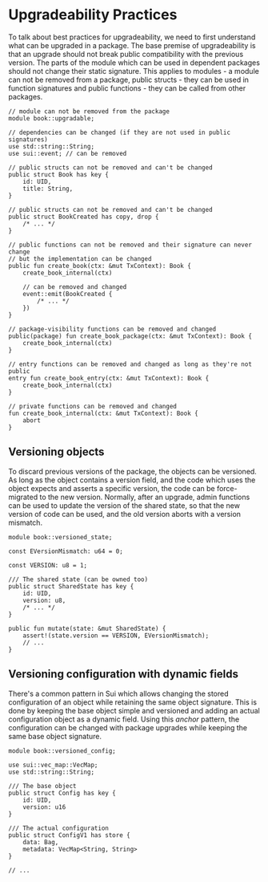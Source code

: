 # Upgradeability Practices

To talk about best practices for upgradeability, we need to first understand what can be upgraded in
a package. The base premise of upgradeability is that an upgrade should not break public
compatibility with the previous version. The parts of the module which can be used in dependent
packages should not change their static signature. This applies to modules - a module can not be
removed from a package, public structs - they can be used in function signatures and public
functions - they can be called from other packages.

```move
// module can not be removed from the package
module book::upgradable;

// dependencies can be changed (if they are not used in public signatures)
use std::string::String;
use sui::event; // can be removed

// public structs can not be removed and can't be changed
public struct Book has key {
    id: UID,
    title: String,
}

// public structs can not be removed and can't be changed
public struct BookCreated has copy, drop {
    /* ... */
}

// public functions can not be removed and their signature can never change
// but the implementation can be changed
public fun create_book(ctx: &mut TxContext): Book {
    create_book_internal(ctx)

    // can be removed and changed
    event::emit(BookCreated {
        /* ... */
    })
}

// package-visibility functions can be removed and changed
public(package) fun create_book_package(ctx: &mut TxContext): Book {
    create_book_internal(ctx)
}

// entry functions can be removed and changed as long as they're not public
entry fun create_book_entry(ctx: &mut TxContext): Book {
    create_book_internal(ctx)
}

// private functions can be removed and changed
fun create_book_internal(ctx: &mut TxContext): Book {
    abort
}
```

<!--
## Using entry and friend functions

TODO: Add a section about entry and friend functions
-->

## Versioning objects

<!-- This practice is for function version locking based on a shared state -->

To discard previous versions of the package, the objects can be versioned. As long as the object
contains a version field, and the code which uses the object expects and asserts a specific version,
the code can be force-migrated to the new version. Normally, after an upgrade, admin functions can
be used to update the version of the shared state, so that the new version of code can be used, and
the old version aborts with a version mismatch.

```move
module book::versioned_state;

const EVersionMismatch: u64 = 0;

const VERSION: u8 = 1;

/// The shared state (can be owned too)
public struct SharedState has key {
    id: UID,
    version: u8,
    /* ... */
}

public fun mutate(state: &mut SharedState) {
    assert!(state.version == VERSION, EVersionMismatch);
    // ...
}
```

## Versioning configuration with dynamic fields

<!-- This practice is for versioning the contents / structure of objects -->

There's a common pattern in Sui which allows changing the stored configuration of an object while
retaining the same object signature. This is done by keeping the base object simple and versioned
and adding an actual configuration object as a dynamic field. Using this _anchor_ pattern, the
configuration can be changed with package upgrades while keeping the same base object signature.

```move
module book::versioned_config;

use sui::vec_map::VecMap;
use std::string::String;

/// The base object
public struct Config has key {
    id: UID,
    version: u16
}

/// The actual configuration
public struct ConfigV1 has store {
    data: Bag,
    metadata: VecMap<String, String>
}

// ...
```

<!-- ## Modular architecture -->

<!-- TODO: add two patterns for modular architecture: object capability (SuiFrens) and witness registry (SuiNS) -->
